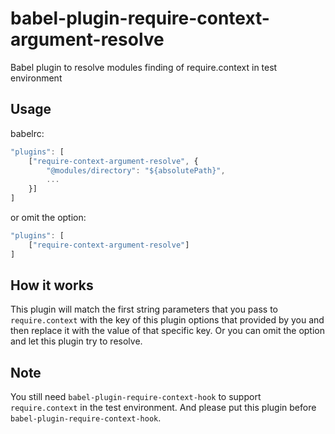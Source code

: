 # babel-plugin-require-context-argument-resolve
Babel plugin to resolve modules finding of require.context in test environment

## Usage

babelrc:

```js
"plugins": [
    ["require-context-argument-resolve", {
        "@modules/directory": "${absolutePath}",
        ...
    }]
]

```

or omit the option:

```js
"plugins": [
    ["require-context-argument-resolve"]
]
```

## How it works
This plugin will match the first string parameters that you pass to `require.context` with the key of this plugin options that provided by you and then replace it with the value of that specific key. Or you can omit the option and let this plugin try to resolve.

## Note
You still need `babel-plugin-require-context-hook` to support `require.context` in the test environment. And please put this plugin before `babel-plugin-require-context-hook`.
